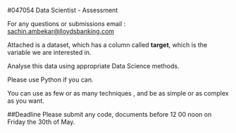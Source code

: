 #047054 Data Scientist - Assessment

For any questions or submissions email : sachin.ambekar@lloydsbanking.com

Attached is a dataset, which has a column called **target**, which is the variable we are interested in.

Analyse this data using appropriate Data Science methods.

Please use Python if you can. 

You can use as few or as many techniques , and be as simple or as complex as you want.

##Deadline
Please submit any code, documents before 12 00 noon on Friday the 30th of May.
